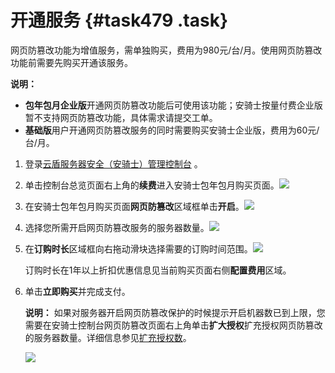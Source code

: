 # 开通服务 {#task479 .task}

网页防篡改功能为增值服务，需单独购买，费用为980元/台/月。使用网页防篡改功能前需要先购买开通该服务。

**说明：** 

-   **包年包月企业版**开通网页防篡改功能后可使用该功能；安骑士按量付费企业版暂不支持网页防篡改功能，具体需求请提交工单。
-   **基础版**用户开通网页防篡改服务的同时需要购买安骑士企业版，费用为60元/台/月。

1.  登录[云盾服务器安全（安骑士）管理控制台](https://account.alibabacloud.com/login/login.htm) 。 
2.  单击控制台总览页面右上角的**续费**进入安骑士包年包月购买页面。![](http://static-aliyun-doc.oss-cn-hangzhou.aliyuncs.com/assets/img/82014/155229112635788_zh-CN.png)

  
3.  在安骑士包年包月购买页面**网页防篡改**区域框单击**开启**。![](http://static-aliyun-doc.oss-cn-hangzhou.aliyuncs.com/assets/img/82014/155229112635789_zh-CN.png)

 
4.  选择您所需开启网页防篡改服务的服务器数量。![](http://static-aliyun-doc.oss-cn-hangzhou.aliyuncs.com/assets/img/82014/155229112635790_zh-CN.png)

  
5.  在**订购时长**区域框向右拖动滑块选择需要的订购时间范围。![](http://static-aliyun-doc.oss-cn-hangzhou.aliyuncs.com/assets/img/82014/155229112635791_zh-CN.png)

 

    订购时长在1年以上折扣优惠信息见当前购买页面右侧**配置费用**区域。

6.  单击**立即购买**并完成支付。 

    **说明：** 如果对服务器开启网页防篡改保护的时候提示开启机器数已到上限，您需要在安骑士控制台网页防篡改页面右上角单击**扩大授权**扩充授权网页防篡改的服务器数量。详细信息参见[扩充授权数](intl.zh-CN/用户指南/网页防篡改/扩充授权数.md#)。

    ![](http://static-aliyun-doc.oss-cn-hangzhou.aliyuncs.com/assets/img/82014/155229112635793_zh-CN.png)


